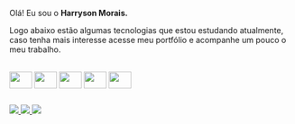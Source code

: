 Olá! Eu sou o <strong>Harryson Morais.</strong>

<p>
  Logo abaixo estão algumas tecnologias que estou estudando atualmente, caso tenha mais interesse acesse meu portfólio e acompanhe um pouco o meu trabalho.</p>

<div style="display: inline_block"><br>
  <img align="center" title="html" alt="" height="30" width="40" src="https://cdn.jsdelivr.net/gh/devicons/devicon/icons/html5/html5-original.svg"/>
  <img align="center" title="css" alt="" height="30" width="40" src="https://cdn.jsdelivr.net/gh/devicons/devicon/icons/css3/css3-original.svg"/>
  <img align="center" title="javascript" alt="" height="30" width="40" src="https://cdn.jsdelivr.net/gh/devicons/devicon/icons/javascript/javascript-original.svg"/>
  <img align="center" title="typescript" alt="" height="30" width="40" src="https://cdn.jsdelivr.net/gh/devicons/devicon/icons/typescript/typescript-original.svg"/>
  <img align="center" title="react" alt="" height="30" width="40" src="https://cdn.jsdelivr.net/gh/devicons/devicon/icons/react/react-original.svg"/>
</div>

 ##

 <div>
  <a href="https://www.linkedin.com/in/harryson-morais/" target="_blank" title="linkedin">
    <img src="https://img.shields.io/badge/LinkedIn-0077B5?style=for-the-badge&logo=linkedin&logoColor=white" target="_blank"/>
  </a>

  <a href="mailto:harrysonfmorais@gmail.com" target="_blank" title="gmail">
    <img src="https://img.shields.io/badge/Gmail-D14836?style=for-the-badge&logo=gmail&logoColor=white" target="_blank"/>
  </a>

  <a href="https://portfolio-indol-eight-40.vercel.app/" target="_blank" title="portfolio">
    <img src="https://img.shields.io/badge/website-000000?style=for-the-badge&logo=About.me&logoColor=white"target="_blank"/>
  </a>   
 </div>
 
